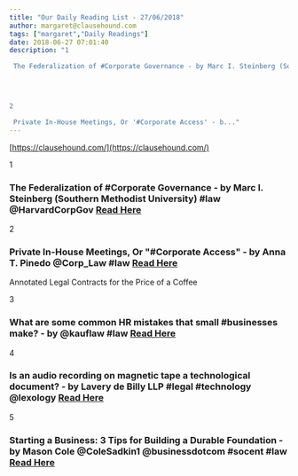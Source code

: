 ```yaml
---
title: "Our Daily Reading List - 27/06/2018"
author: margaret@clausehound.com
tags: ["margaret","Daily Readings"]
date: 2018-06-27 07:01:40
description: "1

 The Federalization of #Corporate Governance - by Marc I. Steinberg (Southern Methodist University) #law @HarvardCorpGov  Read Here

 


2

 Private In-House Meetings, Or '#Corporate Access' - b..."
---
```


[https://clausehound.com/](https://clausehound.com/)

1

###  The Federalization of #Corporate Governance - by Marc I. Steinberg (Southern Methodist University) #law @HarvardCorpGov  [Read Here](https://corpgov.law.harvard.edu/2018/06/21/the-federalization-of-corporate-governance/)

 

2

###  Private In-House Meetings, Or "#Corporate Access" - by Anna T. Pinedo @Corp_Law #law [Read Here](http://www.mondaq.com/unitedstates/x/711584/Corporate+Commercial+Law/Private+InHouse+Meetings+or+Corporate+Access)

Annotated Legal Contracts
for the Price of a Coffee

3

###  What are some common HR mistakes that small #businesses make? - by @kauflaw #law [Read Here](https://www.kauflaw.net/blog/2018/06/what-are-some-common-hr-mistakes-that-small-businesses-make.shtml)

 

4

###  Is an audio recording on magnetic tape a technological document? - by Lavery de Billy LLP #legal #technology @lexology [Read Here](https://www.lexology.com/library/detail.aspx?g=3c832b30-8bb8-41df-81e4-4bc885e4ec00)

 

5

###  Starting a Business: 3 Tips for Building a Durable Foundation - by Mason Cole @ColeSadkin1 @businessdotcom #socent #law [Read Here](https://www.business.com/articles/successful-business-foundation/)

 
